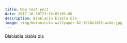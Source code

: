 ```yaml
---
title: New test post
date: 2017-10-30T21:10:02+01:00
description: Blablabla blabla bla
image: /img/botanicula-wallpaper-02-1920x1200-wide.jpg
---
```

Blablabla blabla bla
